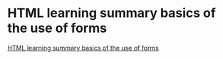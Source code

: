 # HTML learning summary basics of the use of forms
[HTML learning summary basics of the use of forms](https://aiwithcloud.com/2022/09/15/html_learning_summary_basics_of_the_use_of_forms/)